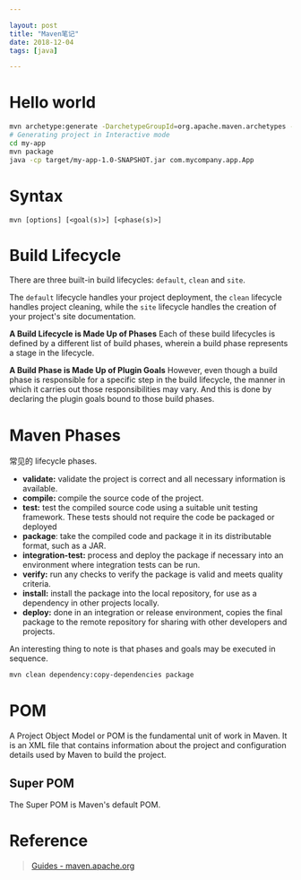 ```yaml
---

layout: post
title: "Maven笔记"
date: 2018-12-04
tags: [java]

---
```


# Hello world
```bash
mvn archetype:generate -DarchetypeGroupId=org.apache.maven.archetypes -DarchetypeArtifactId=maven-archetype-quickstart -DarchetypeVersion=1.3
# Generating project in Interactive mode
cd my-app
mvn package
java -cp target/my-app-1.0-SNAPSHOT.jar com.mycompany.app.App
```

# Syntax
```man
mvn [options] [<goal(s)>] [<phase(s)>]
```

# Build Lifecycle

There are three built-in build lifecycles: `default`, `clean` and `site`. 

The `default` lifecycle handles your project deployment, the `clean` lifecycle handles project cleaning, while the `site` lifecycle handles the creation of your project's site documentation.

**A Build Lifecycle is Made Up of Phases**
Each of these build lifecycles is defined by a different list of build phases, wherein a build phase represents a stage in the lifecycle.

**A Build Phase is Made Up of Plugin Goals**
However, even though a build phase is responsible for a specific step in the build lifecycle, the manner in which it carries out those responsibilities may vary. And this is done by declaring the plugin goals bound to those build phases.

# Maven Phases
常见的 lifecycle phases.

- **validate:** validate the project is correct and all necessary information is available.
- **compile:** compile the source code of the project.
- **test:** test the compiled source code using a suitable unit testing framework. These tests should not require the code be packaged or deployed
- **package**: take the compiled code and package it in its distributable format, such as a JAR.
- **integration-test:** process and deploy the package if necessary into an environment where integration tests can be run.
- **verify:** run any checks to verify the package is valid and meets quality criteria.
- **install:** install the package into the local repository, for use as a dependency in other projects locally.
- **deploy:** done in an integration or release environment, copies the final package to the remote repository for sharing with other developers and projects.

An interesting thing to note is that phases and goals may be executed in sequence.

```bash
mvn clean dependency:copy-dependencies package
```

# POM
A Project Object Model or POM is the fundamental unit of work in Maven. It is an XML file that contains information about the project and configuration details used by Maven to build the project. 

## Super POM
The Super POM is Maven's default POM.

# Reference
> [Guides - maven.apache.org](https://maven.apache.org/guides/)